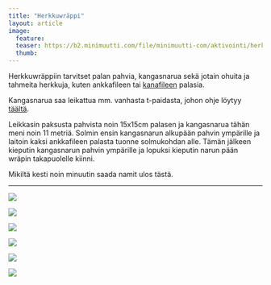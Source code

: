 ```yaml
---
title: "Herkkuwräppi"
layout: article
image:
  feature:
  teaser: https://b2.minimuutti.com/file/minimuutti-com/aktivointi/herkkuwrappi/DSC55799-245px.jpg
  thumb:
---
```


Herkkuwräppiin tarvitset palan pahvia, kangasnarua sekä jotain ohuita ja tahmeita herkkuja, kuten ankkafileen tai [kanafileen](http://clk.tradedoubler.com/click?p(210840)a(2526211)g(19927404)url(http://www.zooplus.fi/shop/koirat/luut/rocco/rocco_puruliuskat/534985)) palasia.

Kangasnarua saa leikattua mm. vanhasta t-paidasta, johon ohje löytyy [täältä](/aktivointi/kangaspallo/).

Leikkasin paksusta pahvista noin 15x15cm palasen ja kangasnarua tähän meni noin 11 metriä. Solmin ensin kangasnarun alkupään pahvin ympärille ja laitoin kaksi ankkafileen palasta tuonne solmukohdan alle. Tämän jälkeen kieputin kangasnarun pahvin ympärille ja lopuksi kieputin narun pään wräpin takapuolelle kiinni.

Mikiltä kesti noin minuutin saada namit ulos tästä.

---

[![](https://b2.minimuutti.com/file/minimuutti-com/aktivointi/herkkuwrappi/DSC55791-800px.jpg)](https://dl.dropboxusercontent.com/sh/ea1wtnz7z734o12/AAAOfkISr4KZEWz8jJUlTucCa/aktivointi/herkkuwrappi/DSC55791.jpg)

[![](https://b2.minimuutti.com/file/minimuutti-com/aktivointi/herkkuwrappi/DSC55799-800px.jpg)](https://dl.dropboxusercontent.com/sh/ea1wtnz7z734o12/AACUuHIXFj7SBBeEQqP_p7gqa/aktivointi/herkkuwrappi/DSC55799.jpg)

[![](https://b2.minimuutti.com/file/minimuutti-com/aktivointi/herkkuwrappi/DSC55844-800px.jpg)](https://dl.dropboxusercontent.com/sh/ea1wtnz7z734o12/AADesYMq5GN67NVeFnkrxs1pa/aktivointi/herkkuwrappi/DSC55844.jpg)

[![](https://b2.minimuutti.com/file/minimuutti-com/aktivointi/herkkuwrappi/DSC55864-800px.jpg)](https://dl.dropboxusercontent.com/sh/ea1wtnz7z734o12/AABG98fakMR0-HdolPpJTp5la/aktivointi/herkkuwrappi/DSC55864.jpg)

[![](https://b2.minimuutti.com/file/minimuutti-com/aktivointi/herkkuwrappi/DSC55871-800px.jpg)](https://dl.dropboxusercontent.com/sh/ea1wtnz7z734o12/AAAuxoHtluoBLfBOme9qqSJda/aktivointi/herkkuwrappi/DSC55871.jpg)

[![](https://b2.minimuutti.com/file/minimuutti-com/aktivointi/herkkuwrappi/DSC55779-800px.jpg)](https://dl.dropboxusercontent.com/sh/ea1wtnz7z734o12/AAAAecPJgAQ0HBljoPIWXIXKa/aktivointi/herkkuwrappi/DSC55779.jpg)
